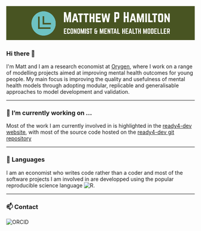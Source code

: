 <img src = "/custom_cover.png" alt = "Logo"/>

### Hi there 👋

I'm Matt and I am a research economist at [Orygen](https://www.orygen.org.au/), where I work on a range of modelling projects aimed at improving mental health outcomes for young people. My main focus is improving the quality and usefulness of mental health models through adopting modular, replicable and generalisable approaches to model development and validation. 

---

### 🔭 I’m currently working on ...

Most of the work I am currently involved in is highlighted in the [ready4-dev website](https://www.ready4-dev.com/about/), with most of the source code hosted on the [ready4-dev git repository](https://github.com/ready4-dev)

---

### 💬 Languages

I am an economist who writes code rather than a coder and most of the software projects I am involved in are developped using the popular reproducible science language <img alt = "R" src = "https://img.shields.io/badge/-276DC3?logo=R&logoColor=white&style=for-the-badge"/>.

---

### 📫 Contact
<img alt = "ORCID" src = "https://img.shields.io/badgehttps://orcid.org/0000-0001-7407-9194-A6CE39?logo=ORCID&logoColor=white&style=for-the-badge"/>

<!--
**matthewphamilton/matthewphamilton** is a ✨ _special_ ✨ repository because its `README.md` (this file) appears on your GitHub profile.

Here are some ideas to get you started:


- 🌱 I’m currently learning ...
- 👯 I’m looking to collaborate on ...
- 🤔 I’m looking for help with ...
- 💬 Ask me about ...
- 📫 How to reach me: ...
- 😄 Pronouns: ...
- ⚡ Fun fact: ...
-->
